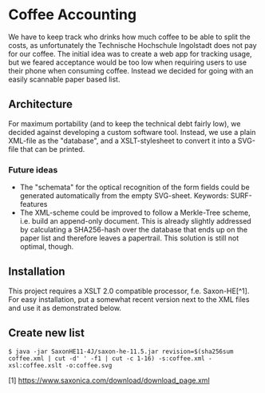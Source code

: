 # Coffee Accounting

We have to keep track who drinks how much coffee to be able to split the
costs, as unfortunately the Technische Hochschule Ingolstadt does not pay
for our coffee.
The initial idea was to create a web app for tracking usage, but we feared
acceptance would be too low when requiring users to use their phone when
consuming coffee. Instead we decided for going with an easily scannable paper
based list.

## Architecture
For maximum portability (and to keep the technical debt fairly low), we decided 
against developing a custom software tool. Instead, we use a plain XML-file as 
the "database", and a XSLT-stylesheet to convert it into a SVG-file that can be 
printed.

### Future ideas
- The "schemata" for the optical recognition of the form fields could be 
generated automatically from the empty SVG-sheet. Keywords: SURF-features
- The XML-scheme could be improved to follow a Merkle-Tree scheme, i.e. build 
an append-only document. This is already slightly addressed by calculating a 
SHA256-hash over the database that ends up on the paper list and therefore 
leaves a papertrail. This solution is still not optimal, though.


## Installation
This project requires a XSLT 2.0 compatible processor, f.e. Saxon-HE[^1].
For easy installation, put a somewhat recent version next to the XML files
and use it as demonstrated below.

## Create new list
`$ java -jar SaxonHE11-4J/saxon-he-11.5.jar revision=$(sha256sum coffee.xml | cut -d' ' -f1 | cut -c 1-16) -s:coffee.xml -xsl:coffee.xslt -o:coffee.svg`

[1] https://www.saxonica.com/download/download_page.xml